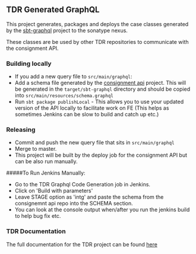 ## TDR Generated GraphQL

This project generates, packages and deploys the case classes generated by the [sbt-graphql](https://github.com/muuki88/sbt-graphql) project to the sonatype nexus.

These classes are be used by other TDR repositories to communicate with the consignment API.

### Building locally
* If you add a new query file to `src/main/graphql`:
* Add a schema file generated by the [consignment api](https://github.com/nationalarchives/tdr-consignment-api) project. This will be generated in the `target/sbt-graphql` directory and should be copied into `src/main/resources/schema.graphql`
* Run `sbt package publishLocal` - This allows you to use your updated version of the API locally to facilitate work on FE (This helps as sometimes Jenkins can be slow to build and catch up etc.)

### Releasing
* Commit and push the new query file that sits in `src/main/graphql`
* Merge to master.
* This project will be built by the deploy job for the consignment API but can be also run manually.

#####To Run Jenkins Manually:
* Go to the TDR Graphql Code Generation job in Jenkins. 
* Click on 'Build with parameters'
* Leave STAGE option as 'intg' and paste the schema from the consignemnt api repo into the SCHEMA section.
* You can look at the console output when/after you run the jenkins build to help bug fix etc.

### TDR Documentation
The full documentation for the TDR project can be found [here](https://github.com/nationalarchives/tdr-dev-documentation)